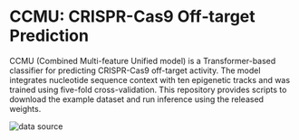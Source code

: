# CCMU: CRISPR-Cas9 Off‑target Prediction

CCMU (Combined Multi-feature Unified model) is a Transformer-based classifier for predicting CRISPR-Cas9 off-target activity. The model integrates nucleotide sequence context with ten epigenetic tracks and was trained using five-fold cross-validation. This repository provides scripts to download the example dataset and run inference using the released weights.

![data source](/CCMU/docs/data_source.png)